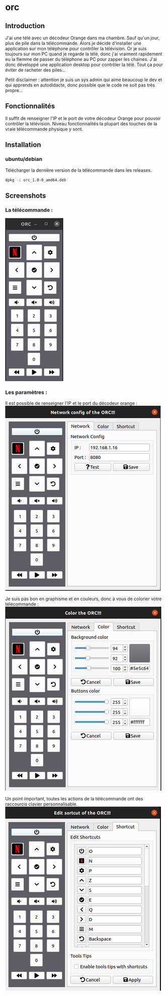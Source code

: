 # orc

## Introduction

J'ai une télé avec un décodeur Orange dans ma chambre. Sauf qu'un jour, plus de pile dans la télécommande. Alors je décide d'installer une application sur mon téléphone pour contrôler la télévision. Or je suis toujours sur mon PC quand je regarde la télé, donc j'ai vraiment rapidement eu la flemme de passer du téléphone au PC pour zapper les chaines. J'ai donc développé une application desktop pour contrôler la télé. Tout ça pour éviter de racheter des piles...

Petit disclaimer : attention je suis un sys admin qui aime beaucoup le dev et qui apprends en autodidacte, donc possible que le code ne soit pas très propre...

## Fonctionnalités

Il suffit de renseigner l'IP et le port de votre décodeur Orange pour pouvoir contrôler la télévision. Niveau fonctionnalités la plupart des touches de la vraie télécommande physique y sont.

## Installation

### ubuntu/debian

Télécharger la dernière version de la télécommande dans les releases.

```bash
dpkg -i orc_1.0-0_amd64.deb
```

## Screenshots

### La télécommande :

![img/remote-control.png](img/remote-control.png)

### Les paramètres :

Il est possible de renseigner l'IP et le port du décodeur orange :
![img/network-settings.png](img/network-settings.png)

Je suis pas bon en graphisme et en couleurs, donc à vous de colorier votre télécommande :
![img/color-settings.png](img/color-settings.png)

Un point important, toutes les actions de la télécommande ont des raccourcis clavier personnalisable.
![img/shortcuts-settings.png](img/shortcuts-settings.png)


